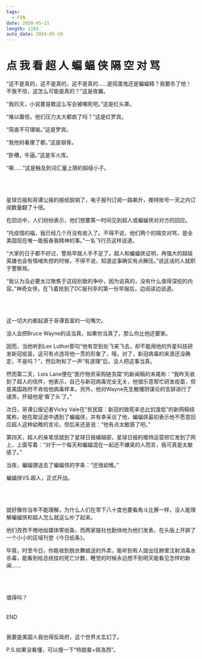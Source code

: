 ```yaml
---
tags:
  - FIN
date: 2020-05-21
length: 1193
auto_date: 2024-05-19
---
```


# 点 我 看 超 人 蝙 蝠 侠 隔 空 对 骂

“这不是真的，这不是真的，这不是真的……是捣蛋鬼还是蝙蝠精？我要杀了他！不我不信，这怎么可能是真的？”这是夜翼。

“我的天，小说要是敢这么写会被嘲死吧。”这是红头罩。

“难以置信，他们压力太大都疯了吗？”这是红罗宾。

“简直不可理喻。”这是罗宾。

“我他妈看傻了都。”这是钢骨。

“卧槽，牛逼。”这是军火库。

“嘶……”这是触及到词汇量上限的超级小子。

<br>

<br>
<br>
星球日报和哥谭公报的报纸脱销了，电子报刊订阅一路飙升，推特账号一天之内订阅数量翻了十倍。

在回访中，人们纷纷表示，他们想要第一时间见到超人或蝙蝠侠对对方的回应。

“托疫情的福，我已经几个月没有收入了。不得不说，他们两个的隔空对骂，是全美国现在唯一能振奋我精神的事。”一名飞行员这样说道。

“大家的日子都不好过，警局早就人手不足了。超人和蝙蝠侠证明，再强大的超级英雄也会有情绪失控的时候，不得不说，知道这事确实有点解压。”说这话的人就职于警察局。

“我认为没必要太过聚焦于这段别致的争吵，因为说真的，没有什么值得深挖的内容。”神奇女侠，在飞着抢到了DC报刊亭的第一份早报后，边阅读边说道。

<br>

<br>
<br>
这一切大约都起源于哥谭首富的一句嘴欠。

没人会把Bruce Wayne的话当真，如果你当真了，那么你比他还要笨。

因而，当他听到Lex Luthor那句“他有空到处飞来飞去，却不能用他的外星科技研发新冠疫苗。这可有点违背他一贯的形象了，哦，对了，新冠病毒的来源还没确定，不是吗？”，然后附和了一声“有道理”后，没人把这事当真。

然而第二天，Lois Lane便在“医疗物资采购链贪腐”的新闻稿的末尾称：“我昨天收到了超人的信件，他表示，自己与新冠病毒完全无关，他很乐意帮忙研发疫苗，但是美国政府不肯给他病毒样本。另外，他对Wayne先生散播阴谋论的言辞进行了谴责，怀疑他是‘昏了头’了。”

次日，哥谭公报记者Vicky Vale在“贫民窟：新冠的致死率总比饥饿低”的新网稿结尾称，她在取证途中遇到了蝙蝠侠，并有幸采访了他，蝙蝠侠最初表示他不愿意回应超人这种幼稚的言论，但后来还是说：“他有点太敏感了吧。”

第四天，超人的亲笔信就到了星球日报编辑部，星球日报的推特运营把它发到了网上，上面写着：“对于一个每天和蝙蝠混在一起还不嫌臭的人而言，我可真是太敏感了。”

当夜，蝙蝠镖送去了蝙蝠侠的字条：“还很幼稚。”

蝙蝠侠VS.超人，正式开战。

<br>

<br>
<br>
就好像你当年不能理解，为什么人们在零下八十度也要看角斗比赛一样，没人能理解蝙蝠侠和超人怎么就这么吵了起来。

他们孜孜不倦地给媒体寄纸条，而两家报社也勤快地为他们发表，在头版上开辟了一个小小的区域刊登《今日纸条》。

毕竟，时至今日，你能收到脱衣舞娘送的外卖，能听到有人提出往肺里注射消毒水杀毒，能看到给总统挂的死亡计数，睡觉的时候永远想不到明天能看见怎样的新闻……

<br>

<br>
<br>
值得吗？

<br>

<br>
<br>
END

<br>

<br>
<br>
我要是美国人我也得反政府，这个世界太玄幻了。

P.S.如果没看懂，可以搜一下“特朗普+佩洛西”。
